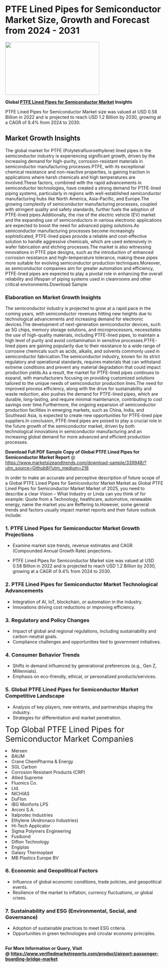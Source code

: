 <H1>PTFE Lined Pipes for Semiconductor Market Size, Growth and Forecast from 2024 - 2031</H1><img class="aligncenter size-medium wp-image-584254" src="https://thirdeyenews.in/wp-content/uploads/2024/09/Global-Market-Research-300x168.jpeg" alt="" width="300" height="168" /><p><strong>Global&nbsp;<a href="https://www.marketsizeandtrends.com/download-sample/339948/?utm_source=Github8j?utm_medium=218">PTFE Lined Pipes for Semiconductor Market</a> Insights</strong></p><p>PTFE Lined Pipes for Semiconductor Market size was valued at USD 0.58 Billion in 2022 and is projected to reach USD 1.2 Billion by 2030, growing at a CAGR of 9.4% from 2024 to 2030.</p><p><h2>Market Growth Insights</h2> The global market for PTFE (Polytetrafluoroethylene) lined pipes in the semiconductor industry is experiencing significant growth, driven by the increasing demand for high-purity, corrosion-resistant materials in semiconductor manufacturing processes.PTFE, with its exceptional chemical resistance and non-reactive properties, is gaining traction in applications where harsh chemicals and high temperatures are involved.These factors, combined with the rapid advancements in semiconductor technologies, have created a strong demand for PTFE-lined piping systems, particularly in regions with well-established semiconductor manufacturing hubs like North America, Asia-Pacific, and Europe.The growing complexity of semiconductor manufacturing processes, coupled with stringent quality and safety standards, further fuels the adoption of PTFE-lined pipes.Additionally, the rise of the electric vehicle (EV) market and the expanding use of semiconductors in various electronic applications are expected to boost the need for advanced piping solutions.As semiconductor manufacturing processes become increasingly sophisticated, PTFE-lined pipes provide a reliable and cost-effective solution to handle aggressive chemicals, which are used extensively in wafer fabrication and etching processes.The market is also witnessing innovations in PTFE pipe designs, such as the introduction of enhanced corrosion resistance and high-temperature tolerance, making these pipes more suitable for evolving semiconductor production techniques.Moreover, as semiconductor companies aim for greater automation and efficiency, PTFE-lined pipes are expected to play a pivotal role in enhancing the overall reliability and lifespan of piping systems used in cleanrooms and other critical environments.Download Sample <h3>Elaboration on Market Growth Insights</h3> The semiconductor industry is projected to grow at a rapid pace in the coming years, with semiconductor revenues hitting new heights due to technological advancements and increasing demand for electronic devices.The development of next-generation semiconductor devices, such as 5G chips, memory storage solutions, and microprocessors, necessitates the use of high-quality materials, including PTFE-lined pipes, to maintain a high level of purity and avoid contamination in sensitive processes.PTFE-lined pipes are gaining popularity due to their resistance to a wide range of corrosive chemicals such as acids, alkalis, and solvents commonly used in semiconductor fabrication.The semiconductor industry, known for its strict regulatory and operational standards, requires materials that can withstand extreme conditions and prevent any material degradation that could impact production yields.As a result, the market for PTFE-lined pipes continues to expand, with manufacturers focusing on providing customized solutions tailored to the unique needs of semiconductor production lines.The need for improved process efficiency, along with the drive for sustainability and waste reduction, also pushes the demand for PTFE-lined pipes, which are durable, long-lasting, and require minimal maintenance, contributing to cost savings over time.Furthermore, the ongoing expansion of semiconductor production facilities in emerging markets, such as China, India, and Southeast Asia, is expected to create new opportunities for PTFE-lined pipe suppliers.In conclusion, PTFE-lined pipes are poised to play a crucial role in the future growth of the semiconductor market, driven by both technological innovations in semiconductor manufacturing and an increasing global demand for more advanced and efficient production processes.</p><p><span class=""><strong>Download Full PDF Sample Copy of Global PTFE Lined Pipes for Semiconductor Market Report</strong> @ <a href="https://www.marketsizeandtrends.com/download-sample/339948/?utm_source=Github8j?utm_medium=218" target="_blank">https://www.marketsizeandtrends.com/download-sample/339948/?utm_source=Github8j?utm_medium=218</a></span></p><p>In order to make an accurate and perceptive description of future scope of a Global&nbsp;PTFE Lined Pipes for Semiconductor Market Market as Global&nbsp;PTFE Lined Pipes for Semiconductor Market Market of 2025, you need to describe a clear Vision &ndash; What Industry or Linda can you think of for example: Quote from a Technology, healthcare, automotive, renewable energy, name the market you are Reffering to.However, some general trends and factors usually impact market reports and their future outlook include:</p><h3>1.&nbsp;<strong>PTFE Lined Pipes for Semiconductor Market Growth Projections</strong></h3><ul><li>Examine market size trends, revenue estimates and CAGR (Compounded Annual Growth Rate) projections.</li><li><p>PTFE Lined Pipes for Semiconductor Market size was valued at USD 0.58 Billion in 2022 and is projected to reach USD 1.2 Billion by 2030, growing at a CAGR of 9.4% from 2024 to 2030.</p></li></ul><h3>2.&nbsp;<strong>PTFE Lined Pipes for Semiconductor Market Technological Advancements</strong></h3><ul><li>Integration of AI, IoT, blockchain, or automation in the industry.</li><li>Innovations driving cost reductions or improving efficiency.</li></ul><h3>3.&nbsp;<strong>Regulatory and Policy Changes</strong></h3><ul><li>Impact of global and regional regulations, including sustainability and carbon-neutral goals.</li><li>Compliance challenges and opportunities tied to government initiatives.</li></ul><h3>4.&nbsp;<strong>Consumer Behavior Trends</strong></h3><ul><li>Shifts in demand influenced by generational preferences (e.g., Gen Z, Millennials).</li><li>Emphasis on eco-friendly, ethical, or personalized products/services.</li></ul><h3>5.&nbsp;<strong>Global PTFE Lined Pipes for Semiconductor Market Competitive Landscape</strong></h3><ul><li>Analysis of key players, new entrants, and partnerships shaping the industry.</li><li>Strategies for differentiation and market penetration.</li></ul><p data-pm-slice="1 1 []"><span style="color: inherit; font-family: inherit; font-size: 25px;">Top Global PTFE Lined Pipes for Semiconductor Market Companies</span></p><div class="" data-test-id=""><p><li>Mersen</li><li> BAUM</li><li> Crane ChemPharma & Energy</li><li> SGL Carbon</li><li> Corrosion Resistant Products (CRP)</li><li> Allied Supreme</li><li> Fluonics Co.</li><li> Ltd.</li><li> NICHIAS</li><li> DuFlon</li><li> IBG Monforts LPS</li><li> Arconi S.A.</li><li> Italprotec Industries</li><li> Ethylene (Andronaco Industries)</li><li> Hi-Tech Applicator</li><li> Sigma Polymers Engineering</li><li> Fusibond</li><li> Diflon Technology</li><li> Engiplas</li><li> Galaxy Thermoplast</li><li> MB Plastics Europe BV</li></p></div><h3>6.&nbsp;<strong>Economic and Geopolitical Factors</strong></h3><ul><li>Influence of global economic conditions, trade policies, and geopolitical events.</li><li>Resilience of the market to inflation, currency fluctuations, or global crises.</li></ul><h3>7.&nbsp;<strong>Sustainability and ESG (Environmental, Social, and Governance)</strong></h3><ul><li>Adoption of sustainable practices to meet ESG criteria.</li><li>Opportunities in green technologies and circular economy principles.</li></ul><h2><strong style="font-size: 14px;">For More Information or Query, Visit @&nbsp;</strong><a style="background-color: #ffffff; font-size: 14px;" href="https://www.marketsizeandtrends.com/report/ptfe-lined-pipes-for-semiconductor-market/" target="_blank">https://www.verifiedmarketreports.com/product/airport-passenger-boarding-bridge-market</a></h2>